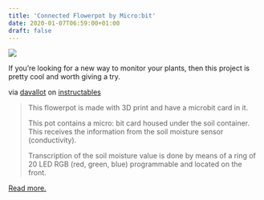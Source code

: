 ```yaml
---
title: 'Connected Flowerpot by Micro:bit'
date: 2020-01-07T06:59:00+01:00
draft: false
---
```


[![](https://cdn-blog.adafruit.com/uploads/2019/12/FESKMGKK3T5TOUL.LARGE_.jpg)](https://www.instructables.com/id/Connected-Flowerpot-by-Microbit/)

If you’re looking for a new way to monitor your plants, then this project is pretty cool and worth giving a try.

via [davallot](https://www.instructables.com/member/davallot/) on [instructables](https://www.instructables.com/id/Connected-Flowerpot-by-Microbit/)

> This flowerpot is made with 3D print and have a microbit card in it.
> 
> This pot contains a micro: bit card housed under the soil container. This receives the information from the soil moisture sensor (conductivity).
> 
> Transcription of the soil moisture value is done by means of a ring of 20 LED RGB (red, green, blue) programmable and located on the front.

[Read more.](https://www.instructables.com/id/Connected-Flowerpot-by-Microbit/)